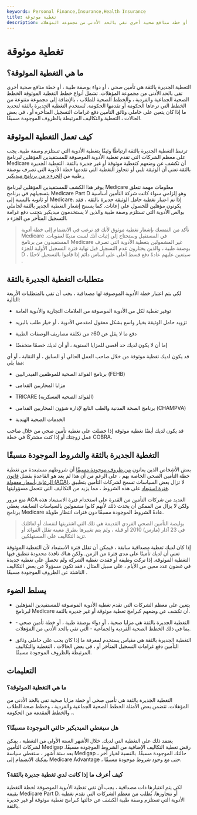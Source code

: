 ```yaml
---
keywords: Personal Finance,Insurance,Health Insurance
title: تغطية موثوقة
description: التغطية الجديرة بالثقة هي تأمين صحي ، أو دواء بوصفة طبية ، أو خطة منافع صحية أخرى تفي بالحد الأدنى من مجموعة المؤهلات.
---
```


# تغطية موثوقة
## ما هي التغطية الموثوقة؟

التغطية الجديرة بالثقة هي تأمين صحي ، أو دواء بوصفة طبية ، أو خطة منافع صحية أخرى تفي بالحد الأدنى من مجموعة المؤهلات. تشمل أنواع خطط التغطية الموثوقة الخطط الصحية الجماعية والفردية ، والخطط الصحية للطلاب ، بالإضافة إلى مجموعة متنوعة من الخطط التي ترعاها الحكومة أو تقدمها الحكومة. تُستخدم التغطية الجديرة بالثقة لتحديد ما إذا كان يتعين على حاملي وثائق التأمين دفع غرامات التسجيل المتأخرة أو ، في بعض الحالات ، التغطية والتكاليف المرتبطة بالظروف الموجودة مسبقًا.

## كيف تعمل التغطية الموثوقة

ترتبط التغطية الجديرة بالثقة ارتباطًا وثيقًا بتغطية الأدوية التي تستلزم وصفة طبية. يجب على معظم الشركات التي تقدم تغطية الأدوية الموصوفة للمستفيدين المؤهلين لبرنامج Medicare أن تكشف عن وضعهم كتغطية موثوقة أو غير جديرة بالثقة. التغطية الجديرة بالثقة تعني أن الوثيقة تلبي أو تتجاوز التغطية التي تقدمها خطة الأدوية التي تصرف بوصفة طبية من [الجزء د من برنامج ميديكير .](/medicarepartd)

يوفر هذا الكشف للمستفيدين المؤهلين لبرنامج Medicare معلومات مهمة تتعلق بتسجيلهم في برنامج Medicare Part D وهو إلزامي سواء كانت شركة التأمين أساسية أو ثانوية بالنسبة إلى Medicare. إذا تم اعتبار تغطية حامل الوثيقة جديرة بالثقة ، فقد يكونون مؤهلين للحصول على إعانات. كما يسمح إشعار التغطية الجدير بالثقة لحاملي بوالص الأدوية التي تستلزم وصفة طبية والذين لا يستخدمون ميديكير بتجنب دفع غرامة التسجيل المتأخر من الجزء د.

> تأكد من التمسك بإشعار تغطية موثوق لأنك قد ترغب في الانضمام إلى خطة أدوية Medicare في المستقبل وستحتاج إلى إثبات أنك لست مدينًا لعقوبات. المستفيدون من برنامج Medicare غير المشمولين بتغطية الأدوية التي تصرف بوصفة طبية ، والذين يختارون عدم التسجيل قبل نهاية فترة التسجيل الأولية للجزء D ، سيتعين عليهم عادةً دفع قسط أعلى على أساس دائم إذا قاموا بالتسجيل لاحقًا .

>

## متطلبات التغطية الجديرة بالثقة

لكي يتم اعتبار خطة الأدوية الموصوفة لها مصداقية ، يجب أن تفي بالمتطلبات الأربعة التالية:

- توفير تغطية لكل من الأدوية الموصوفة من العلامات التجارية والأدوية العامة

- تزويد حامل الوثيقة بخيار واسع بشكل معقول لمقدمي الأدوية ، أو خيار طلب بالبريد

- دفع ما لا يقل عن 60٪ من تكلفة مصاريف الوصفات الطبية

- إما أن لا يكون لديك حد أقصى للمزايا السنوية ، أو أن لديك خصمًا منخفضًا

قد يكون لديك تغطية موثوقة من خلال صاحب العمل الحالي أو السابق ، أو النقابة ، أو أي مما يلي:

- برنامج الفوائد الصحية للموظفين الفيدراليين (FEHB)

- مزايا المحاربين القدامى

- TRICARE (الفوائد الصحية العسكرية)

- برنامج الصحة المدنية والطب التابع لإدارة شؤون المحاربين القدامى (CHAMPVA)

- الخدمات الصحية الهندية

قد يكون لديك أيضًا تغطية موثوقة إذا حصلت على تغطية تأمين صحي من خلال صاحب عمل زوجتك أو إذا كنت مشتركًا في خطة COBRA.

## التغطية الجديرة بالثقة والشروط الموجودة مسبقًا

بعض الأشخاص الذين يعانون [من ظروف موجودة مسبقًا](/preexisting_condition) أن شروطهم مستبعدة من تغطية خطة التأمين الصحي الخاصة بهم ، على الرغم من أن هذا لم يعد هو القاعدة بفضل [قانون الرعاية بأسعار معقولة (ACA)](/affordable-care-act). لا تزال بعض السياسات تسمح لشركات التأمين بتطبيق [فترة استبعاد](/preexisting-condition-exclusion-period) على هذه الشروط ، مما يزيد من التكاليف التي تتحمل مسؤوليتها.

منع مرور ACA العديد من شركات التأمين من القدرة على استخدام فترة الاستبعاد هذه ولكن لا يزال من الممكن أن يحدث ذلك لأنهم كانوا مشمولين بالسياسات السابقة. يغطي برنامج Medicare عادةً الشروط الموجودة مسبقًا دون فترات انتظار طويلة.

> بوليصة التأمين الصحي الفردي القديمة هي تلك التي اشتريتها لنفسك أو لعائلتك في 23 آذار (مارس) 2010 أو قبله ، ولم يتم تغييرها بطرق معينة تقلل الفوائد أو تزيد التكاليف على المستهلكين.

>

إذا كان لديك تغطية مصداقية سابقة ، فيمكن أن تقلل فترة الاستبعاد لأن التغطية الموثوقة تعني أن لديك تأمينًا على مدى فترة من الزمن. ولكن هناك نافذة محدودة تنطبق فيها التغطية الموثوقة. إذا تركت وظيفة أو فقدت تغطية الشركة ولم تحصل على تغطية جديدة في غضون عدد معين من الأيام ، على سبيل المثال ، فقد تكون مسؤولاً عن بعض التكاليف الناشئة عن الظروف الموجودة مسبقًا .

## يسلط الضوء

- يتعين على معظم الشركات التي تقدم تغطية الأدوية الموصوفة للمستفيدين المؤهلين لبرنامج Medicare أن تكشف عن وضعهم كبرامج تغطية موثوقة أو غير جديرة بالثقة.

- التغطية الجديرة بالثقة هي مزايا صحية ، أو دواء بوصفة طبية ، أو خطة تأمين صحي - بما في ذلك الخطط الصحية الفردية والجماعية - التي تفي بالحد الأدنى من المؤهلات.

- التغطية الجديرة بالثقة هي مقياس يستخدم لمعرفة ما إذا كان يجب على حاملي وثائق التأمين دفع غرامات التسجيل المتأخر أو ، في بعض الحالات ، التغطية والتكاليف المرتبطة بالظروف الموجودة مسبقًا.

## التعليمات

### ما هي التغطية الموثوقة؟

التغطية الجديرة بالثقة هي تأمين صحي أو خطة مزايا صحية تفي بالحد الأدنى من المؤهلات. تتضمن بعض الأمثلة الخطط الصحية الجماعية والفردية ، وخطط صحة الطلاب ، والخطط المقدمة من الحكومة.

### هل سيغطي الميديكير حالتي الموجودة مسبقًا؟

يعتمد ذلك على التغطية التي لديك. خلال الأشهر الستة الأولى من التغطية ، يمكن لشركات التأمين Medigap رفض تغطية التكاليف الإضافية من الشروط الموجودة مسبقًا. بعد ستة أشهر ، ستغطي سياسة Medigap حالتك الموجودة مسبقًا. بالنسبة لخيار آخر ، يمكنك الانضمام إلى Medicare Advantage ، حتى مع وجود شروط موجودة مسبقًا.

### كيف أعرف ما إذا كانت لدي تغطية جديرة بالثقة؟

لكي يتم اعتبارها ذات مصداقية ، يجب أن تفي تغطية الأدوية الموصوفة لخطة التغطية بقيمة Medicare Part D. أو تتجاوزها. يُطلب من معظم الشركات التي تقدم تغطية الأدوية التي تستلزم وصفة طبية الكشف عن حالتها كبرامج تغطية موثوقة أو غير جديرة بالثقة.

